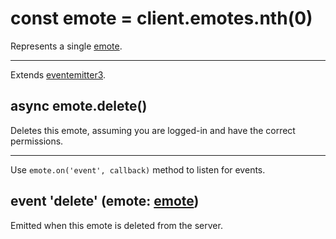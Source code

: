 # const emote = client.emotes.nth(0)
Represents a single [emote](emote.md).

---

Extends [eventemitter3](https://npm.im/eventemitter3).

## async emote.delete()
Deletes this emote, assuming you are logged-in and have the correct permissions.

---

Use `emote.on('event', callback)` method to listen for events.

## event 'delete' (emote: [emote](emote.md))
Emitted when this emote is deleted from the server.
